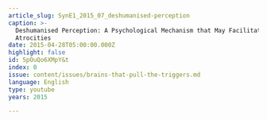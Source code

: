 ```yaml
---
article_slug: SynE1_2015_07_deshumanised-perception
caption: >-
  Deshumanised Perception: A Psychological Mechanism that May Facilitate Human
  Atrocities
date: 2015-04-28T05:00:00.000Z
highlight: false
id: 5pOuQo6XMpY&t
index: 0
issue: content/issues/brains-that-pull-the-triggers.md
language: English
type: youtube
years: 2015

---
```

